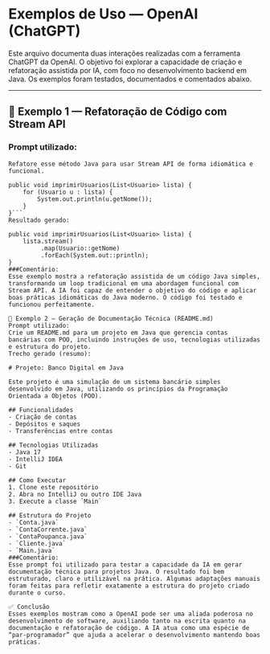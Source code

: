 # Exemplos de Uso — OpenAI (ChatGPT)

Este arquivo documenta duas interações realizadas com a ferramenta ChatGPT da OpenAI. O objetivo foi explorar a capacidade de criação e refatoração assistida por IA, com foco no desenvolvimento backend em Java. Os exemplos foram testados, documentados e comentados abaixo.

---

## 🧠 Exemplo 1 — Refatoração de Código com Stream API

### Prompt utilizado:
```plaintext
Refatore esse método Java para usar Stream API de forma idiomática e funcional.

public void imprimirUsuarios(List<Usuario> lista) {
    for (Usuario u : lista) {
        System.out.println(u.getNome());
    }
}```
Resultado gerado:

public void imprimirUsuarios(List<Usuario> lista) {
    lista.stream()
         .map(Usuario::getNome)
         .forEach(System.out::println);
}
###Comentário:
Esse exemplo mostra a refatoração assistida de um código Java simples, transformando um loop tradicional em uma abordagem funcional com Stream API. A IA foi capaz de entender o objetivo do código e aplicar boas práticas idiomáticas do Java moderno. O código foi testado e funcionou perfeitamente.

🧠 Exemplo 2 — Geração de Documentação Técnica (README.md)
Prompt utilizado:
Crie um README.md para um projeto em Java que gerencia contas bancárias com POO, incluindo instruções de uso, tecnologias utilizadas e estrutura do projeto.
Trecho gerado (resumo):

# Projeto: Banco Digital em Java

Este projeto é uma simulação de um sistema bancário simples desenvolvido em Java, utilizando os princípios da Programação Orientada a Objetos (POO).

## Funcionalidades
- Criação de contas
- Depósitos e saques
- Transferências entre contas

## Tecnologias Utilizadas
- Java 17
- IntelliJ IDEA
- Git

## Como Executar
1. Clone este repositório
2. Abra no IntelliJ ou outro IDE Java
3. Execute a classe `Main`

## Estrutura do Projeto
- `Conta.java`
- `ContaCorrente.java`
- `ContaPoupanca.java`
- `Cliente.java`
- `Main.java`
###Comentário:
Esse prompt foi utilizado para testar a capacidade da IA em gerar documentação técnica para projetos Java. O resultado foi bem estruturado, claro e utilizável na prática. Algumas adaptações manuais foram feitas para refletir exatamente a estrutura do projeto criado durante o curso.

✅ Conclusão
Esses exemplos mostram como a OpenAI pode ser uma aliada poderosa no desenvolvimento de software, auxiliando tanto na escrita quanto na documentação e refatoração de código. A IA atua como uma espécie de “par-programador” que ajuda a acelerar o desenvolvimento mantendo boas práticas.
